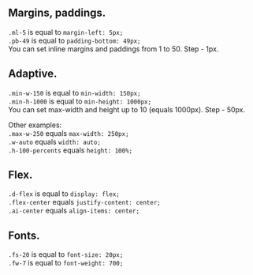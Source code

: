 ## Margins, paddings.
`.ml-5` is equal to `margin-left: 5px;`<br>
`.pb-49` is equal to `padding-bottom: 49px;`<br>
You can set inline margins and paddings from 1 to 50. Step - 1px.<br>

## Adaptive.
`.min-w-150` is equal to `min-width: 150px;`<br>
`.min-h-1000` is equal to `min-height: 1000px;`<br>
You can set max-width and height up to 10 (equals 1000px). Step - 50px.<br>


Other examples:<br>
`.max-w-250` equals `max-width: 250px;`<br>
`.w-auto` equals `width: auto;`<br>
`.h-100-percents` equals `height: 100%;`<br>

## Flex.
`.d-flex` is equal to `display: flex;`<br>
`.flex-center` equals `justify-content: center;`<br>
`.ai-center` equals `align-items: center;`<br>

## Fonts.
`.fs-20` is equal to `font-size: 20px;`<br>
`.fw-7` is equal to `font-weight: 700;`<br>